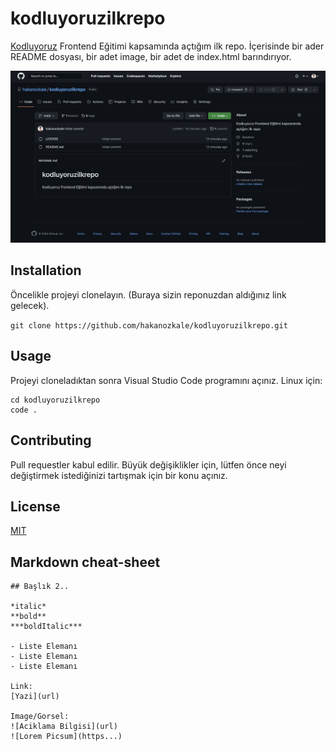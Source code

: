 # kodluyoruzilkrepo
[Kodluyoruz](https://kodluyoruz.org/tr/kodluyoruz/)
 Frontend Eğitimi kapsamında açtığım ilk repo. İçerisinde bir ader README dosyası, bir adet image, bir adet de index.html barındırıyor.

![Repo içinde img](https://github.com/hakanozkale/kodluyoruzilkrepo/blob/main/kodluyoruzrepopng.png)

## Installation
Öncelikle projeyi clonelayın. (Buraya sizin reponuzdan aldığınız link gelecek).

```git clone https://github.com/hakanozkale/kodluyoruzilkrepo.git ```

## Usage
Projeyi cloneladıktan sonra Visual Studio Code programını açınız. Linux için:
```
cd kodluyoruzilkrepo 
code .
```

## Contributing
Pull requestler kabul edilir. Büyük değişiklikler için, lütfen önce neyi değiştirmek istediğinizi tartışmak için bir konu açınız.

## License
[MIT](https://choosealicense.com/licenses/mit/)

## Markdown cheat-sheet
``` # Başlık 1
## Başlık 2.. 

*italic* 
**bold**
***boldItalic***

- Liste Elemanı
- Liste Elemanı
- Liste Elemanı

Link:
[Yazi](url)

Image/Gorsel:
![Aciklama Bilgisi](url)
![Lorem Picsum](https...)  